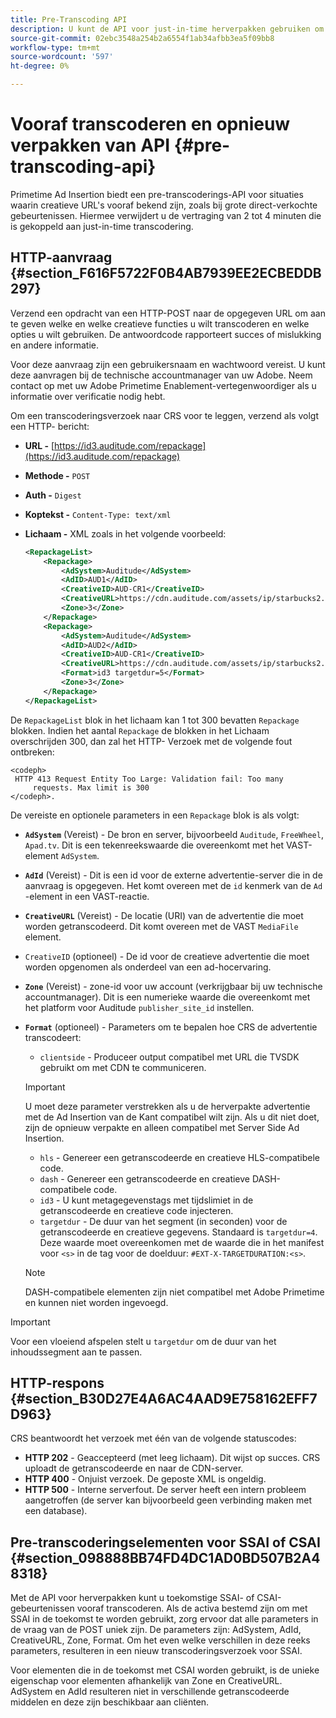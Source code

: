 ```yaml
---
title: Pre-Transcoding API
description: U kunt de API voor just-in-time herverpakken gebruiken om Creative Cloud voor tijd te transcoderen, zodat versies die compatibel zijn met de inhoud beschikbaar zijn wanneer dat nodig is, zodat de vertraging van 2 tot 4 minuten die gepaard gaat met just-in-time (JIT)-herverpakking wordt voorkomen.
source-git-commit: 02ebc3548a254b2a6554f1ab34afbb3ea5f09bb8
workflow-type: tm+mt
source-wordcount: '597'
ht-degree: 0%

---
```


# Vooraf transcoderen en opnieuw verpakken van API {#pre-transcoding-api}

Primetime Ad Insertion biedt een pre-transcoderings-API voor situaties waarin creatieve URL&#39;s vooraf bekend zijn, zoals bij grote direct-verkochte gebeurtenissen.  Hiermee verwijdert u de vertraging van 2 tot 4 minuten die is gekoppeld aan just-in-time transcodering.

## HTTP-aanvraag {#section_F616F5722F0B4AB7939EE2ECBEDDB297}

Verzend een opdracht van een HTTP-POST naar de opgegeven URL om aan te geven welke en welke creatieve functies u wilt transcoderen en welke opties u wilt gebruiken. De antwoordcode rapporteert succes of mislukking en andere informatie.

Voor deze aanvraag zijn een gebruikersnaam en wachtwoord vereist. U kunt deze aanvragen bij de technische accountmanager van uw Adobe. Neem contact op met uw Adobe Primetime Enablement-vertegenwoordiger als u informatie over verificatie nodig hebt.

Om een transcoderingsverzoek naar CRS voor te leggen, verzend als volgt een HTTP- bericht:

* **URL -** [https://id3.auditude.com/repackage](https://id3.auditude.com/repackage)

* **Methode -** `POST`

* **Auth -** `Digest`

* **Koptekst -** `Content-Type: text/xml`

* **Lichaam -** XML zoals in het volgende voorbeeld:

  ```xml
  <RepackageList>
      <Repackage>
          <AdSystem>Auditude</AdSystem>
          <AdID>AUD1</AdID>
          <CreativeID>AUD-CR1</CreativeID>
          <CreativeURL>https://cdn.auditude.com/assets/ip/starbucks2.mp4</CreativeURL>
          <Zone>3</Zone>
      </Repackage>
      <Repackage>
          <AdSystem>Auditude</AdSystem>
          <AdID>AUD2</AdID>
          <CreativeID>AUD-CR1</CreativeID>
          <CreativeURL>https://cdn.auditude.com/assets/ip/starbucks2.mp4</CreativeURL>
          <Format>id3 targetdur=5</Format>
          <Zone>3</Zone>
      </Repackage>
  </RepackageList>
  ```

De `RepackageList` blok in het lichaam kan 1 tot 300 bevatten `Repackage` blokken. Indien het aantal `Repackage` de blokken in het Lichaam overschrijden 300, dan zal het HTTP- Verzoek met de volgende fout ontbreken:

```
<codeph>
 HTTP 413 Request Entity Too Large: Validation fail: Too many
     requests. Max limit is 300
</codeph>.
```


De vereiste en optionele parameters in een `Repackage` blok is als volgt:

* **`AdSystem`** (Vereist) - De bron en server, bijvoorbeeld `Auditude`, `FreeWheel`, `Apad.tv`. Dit is een tekenreekswaarde die overeenkomt met het VAST-element `AdSystem`.

* **`AdId`** (Vereist) - Dit is een id voor de externe advertentie-server die in de aanvraag is opgegeven. Het komt overeen met de `id` kenmerk van de `Ad` -element in een VAST-reactie.

* **`CreativeURL`** (Vereist) - De locatie (URI) van de advertentie die moet worden getranscodeerd. Dit komt overeen met de VAST `MediaFile` element.

* `CreativeID` (optioneel) - De id voor de creatieve advertentie die moet worden opgenomen als onderdeel van een ad-hocervaring.
* **`Zone`** (Vereist) - zone-id voor uw account (verkrijgbaar bij uw technische accountmanager). Dit is een numerieke waarde die overeenkomt met het platform voor Auditude `publisher_site_id` instellen.

* **`Format`** (optioneel) - Parameters om te bepalen hoe CRS de advertentie transcodeert:

   * `clientside` - Produceer output compatibel met URL die TVSDK gebruikt om met CDN te communiceren.

  >[!IMPORTANT]
  >
  >U moet deze parameter verstrekken als u de herverpakte advertentie met de Ad Insertion van de Kant compatibel wilt zijn. Als u dit niet doet, zijn de opnieuw verpakte en alleen compatibel met Server Side Ad Insertion.

   * `hls` - Genereer een getranscodeerde en creatieve HLS-compatibele code.
   * `dash` - Genereer een getranscodeerde en creatieve DASH-compatibele code.
   * `id3` - U kunt metagegevenstags met tijdslimiet in de getranscodeerde en creatieve code injecteren.
   * `targetdur` - De duur van het segment (in seconden) voor de getranscodeerde en creatieve gegevens. Standaard is `targetdur=4`. Deze waarde moet overeenkomen met de waarde die in het manifest voor `<s>` in de tag voor de doelduur: `#EXT-X-TARGETDURATION:<s>`.

  >[!NOTE]
  >
  >DASH-compatibele elementen zijn niet compatibel met Adobe Primetime en kunnen niet worden ingevoegd.

>[!IMPORTANT]
>
>Voor een vloeiend afspelen stelt u `targetdur` om de duur van het inhoudssegment aan te passen.

## HTTP-respons {#section_B30D27E4A6AC4AAD9E758162EFF7D963}

CRS beantwoordt het verzoek met één van de volgende statuscodes:

* **HTTP 202** - Geaccepteerd (met leeg lichaam). Dit wijst op succes. CRS uploadt de getranscodeerde en naar de CDN-server.
* **HTTP 400** - Onjuist verzoek. De geposte XML is ongeldig.
* **HTTP 500** - Interne serverfout. De server heeft een intern probleem aangetroffen (de server kan bijvoorbeeld geen verbinding maken met een database).

## Pre-transcoderingselementen voor SSAI of CSAI {#section_098888BB74FD4DC1AD0BD507B2A48318}

Met de API voor herverpakken kunt u toekomstige SSAI- of CSAI-gebeurtenissen vooraf transcoderen. Als de activa bestemd zijn om met SSAI in de toekomst te worden gebruikt, zorg ervoor dat alle parameters in de vraag van de POST uniek zijn. De parameters zijn: AdSystem, AdId, CreativeURL, Zone, Format. Om het even welke verschillen in deze reeks parameters, resulteren in een nieuw transcoderingsverzoek voor SSAI.

Voor elementen die in de toekomst met CSAI worden gebruikt, is de unieke eigenschap voor elementen afhankelijk van Zone en CreativeURL. AdSystem en AdId resulteren niet in verschillende getranscodeerde middelen en deze zijn beschikbaar aan cliënten.
